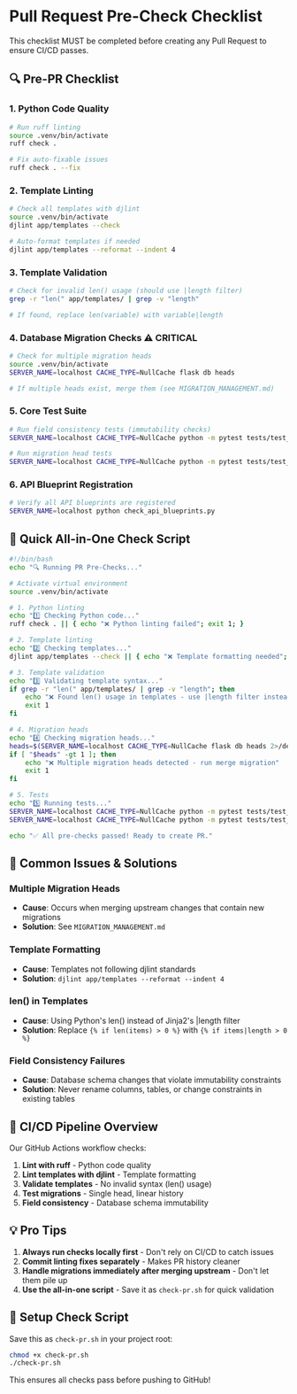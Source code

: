 # Pull Request Pre-Check Checklist

This checklist MUST be completed before creating any Pull Request to ensure CI/CD passes.

## 🔍 Pre-PR Checklist

### 1. Python Code Quality
```bash
# Run ruff linting
source .venv/bin/activate
ruff check .

# Fix auto-fixable issues
ruff check . --fix
```

### 2. Template Linting
```bash
# Check all templates with djlint
source .venv/bin/activate
djlint app/templates --check

# Auto-format templates if needed
djlint app/templates --reformat --indent 4
```

### 3. Template Validation
```bash
# Check for invalid len() usage (should use |length filter)
grep -r "len(" app/templates/ | grep -v "length"

# If found, replace len(variable) with variable|length
```

### 4. Database Migration Checks ⚠️ CRITICAL
```bash
# Check for multiple migration heads
source .venv/bin/activate
SERVER_NAME=localhost CACHE_TYPE=NullCache flask db heads

# If multiple heads exist, merge them (see MIGRATION_MANAGEMENT.md)
```

### 5. Core Test Suite
```bash
# Run field consistency tests (immutability checks)
SERVER_NAME=localhost CACHE_TYPE=NullCache python -m pytest tests/test_field_consistency_simple.py -v

# Run migration head tests
SERVER_NAME=localhost CACHE_TYPE=NullCache python -m pytest tests/test_migration_heads.py -v
```

### 6. API Blueprint Registration
```bash
# Verify all API blueprints are registered
SERVER_NAME=localhost python check_api_blueprints.py
```

## 🚀 Quick All-in-One Check Script
```bash
#!/bin/bash
echo "🔍 Running PR Pre-Checks..."

# Activate virtual environment
source .venv/bin/activate

# 1. Python linting
echo "1️⃣ Checking Python code..."
ruff check . || { echo "❌ Python linting failed"; exit 1; }

# 2. Template linting
echo "2️⃣ Checking templates..."
djlint app/templates --check || { echo "❌ Template formatting needed"; exit 1; }

# 3. Template validation
echo "3️⃣ Validating template syntax..."
if grep -r "len(" app/templates/ | grep -v "length"; then
    echo "❌ Found len() usage in templates - use |length filter instead"
    exit 1
fi

# 4. Migration heads
echo "4️⃣ Checking migration heads..."
heads=$(SERVER_NAME=localhost CACHE_TYPE=NullCache flask db heads 2>/dev/null | grep "(head)" | wc -l)
if [ "$heads" -gt 1 ]; then
    echo "❌ Multiple migration heads detected - run merge migration"
    exit 1
fi

# 5. Tests
echo "5️⃣ Running tests..."
SERVER_NAME=localhost CACHE_TYPE=NullCache python -m pytest tests/test_field_consistency_simple.py -v || { echo "❌ Field consistency tests failed"; exit 1; }
SERVER_NAME=localhost CACHE_TYPE=NullCache python -m pytest tests/test_migration_heads.py -v || { echo "❌ Migration tests failed"; exit 1; }

echo "✅ All pre-checks passed! Ready to create PR."
```

## 📝 Common Issues & Solutions

### Multiple Migration Heads
- **Cause**: Occurs when merging upstream changes that contain new migrations
- **Solution**: See `MIGRATION_MANAGEMENT.md`

### Template Formatting
- **Cause**: Templates not following djlint standards
- **Solution**: `djlint app/templates --reformat --indent 4`

### len() in Templates
- **Cause**: Using Python's len() instead of Jinja2's |length filter
- **Solution**: Replace `{% if len(items) > 0 %}` with `{% if items|length > 0 %}`

### Field Consistency Failures
- **Cause**: Database schema changes that violate immutability constraints
- **Solution**: Never rename columns, tables, or change constraints in existing tables

## 🎯 CI/CD Pipeline Overview

Our GitHub Actions workflow checks:
1. **Lint with ruff** - Python code quality
2. **Lint templates with djlint** - Template formatting
3. **Validate templates** - No invalid syntax (len() usage)
4. **Test migrations** - Single head, linear history
5. **Field consistency** - Database schema immutability

## 💡 Pro Tips

1. **Always run checks locally first** - Don't rely on CI/CD to catch issues
2. **Commit linting fixes separately** - Makes PR history cleaner
3. **Handle migrations immediately after merging upstream** - Don't let them pile up
4. **Use the all-in-one script** - Save it as `check-pr.sh` for quick validation

## 🔧 Setup Check Script

Save this as `check-pr.sh` in your project root:

```bash
chmod +x check-pr.sh
./check-pr.sh
```

This ensures all checks pass before pushing to GitHub!
